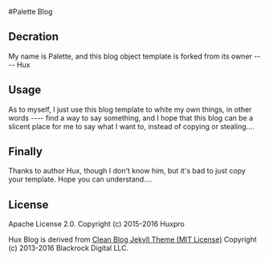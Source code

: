 #Palette Blog

## Decration

My name is Palette, and this blog object template is forked from its owner ---- Hux

## Usage

As to myself, I just use this blog template to white my own things, in other words ---- find a way to say something, 
and I hope that this blog can be a slicent place for me to say what I want to, instead of copying or stealing....

## Finally

Thanks to author Hux, though I don't know him, but it's bad to just copy your template. Hope you can understand....

## License

Apache License 2.0.
Copyright (c) 2015-2016 Huxpro

Hux Blog is derived from [Clean Blog Jekyll Theme (MIT License)](https://github.com/BlackrockDigital/startbootstrap-clean-blog-jekyll/)
Copyright (c) 2013-2016 Blackrock Digital LLC.
